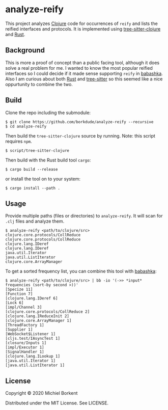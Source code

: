 # analyze-reify

This project analyzes [Clojure](http://clojure.org/) code for occurrences of
`reify` and lists the reified interfaces and protocols. It is implemented using
[tree-sitter-clojure](https://github.com/sogaiu/tree-sitter-clojure) and
[Rust](https://www.rust-lang.org/).

## Background

This is more a proof of concept than a public facing tool, although it does
solve a real problem for me. I wanted to know the most popular reified
interfaces so I could decide if it made sense supporting `reify` in
[babashka](https://github.com/borkdude/babashka/). Also I am curious about both
[Rust](https://www.rust-lang.org/) and
[tree-sitter](https://github.com/tree-sitter/) so this seemed like a nice
oppurtunity to combine the two.

## Build

Clone the repo including the submodule:

```
$ git clone https://github.com/borkdude/analyze-reify --recursive
$ cd analyze-reify
```

Then build the `tree-sitter-clojure` source by running. Note: this script
requires `npm`.

```
$ script/tree-sitter-clojure
```

Then build with the Rust build tool `cargo`:

```
$ cargo build --release
```

or install the tool on to your system:

```
$ cargo install --path .
```

## Usage

Provide multiple paths (files or directories) to `analyze-reify`. It will
scan for `.clj` files and analyze them.

```
$ analyze-reify <path/to/clojure/src>
clojure.core.protocols/CollReduce
clojure.core.protocols/CollReduce
clojure.lang.IDeref
clojure.lang.IDeref
java.util.Iterator
java.util.ListIterator
clojure.core.ArrayManager
```

To get a sorted frequency list, you can combine this tool with
[babashka](https://github.com/borkdude/babashka/):

```
$ analyze-reify <path/to/clojure/src> | bb -io '(->> *input* frequencies (sort-by second >))'
[Specize 11]
[Function 7]
[clojure.lang.IDeref 6]
[Lock 6]
[impl/Channel 3]
[clojure.core.protocols/CollReduce 2]
[clojure.lang.IReduceInit 2]
[clojure.core.ArrayManager 1]
[ThreadFactory 1]
[Supplier 1]
[WebSocket$Listener 1]
[cljs.test/IAsyncTest 1]
[closure/Inputs 1]
[impl/Executor 1]
[SignalHandler 1]
[clojure.lang.ILookup 1]
[java.util.Iterator 1]
[java.util.ListIterator 1]
```

## License

Copyright © 2020 Michiel Borkent

Distributed under the MIT License. See LICENSE.
